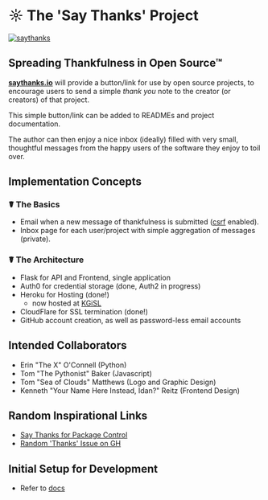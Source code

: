 # ☼ The 'Say Thanks' Project

[![saythanks](https://img.shields.io/badge/say-thanks-modal.svg)](https://saythanks.io/to/lifebalance)

## Spreading Thankfulness in Open Source™

[**saythanks.io**](https://saythanks.io/) will provide a button/link for use by open source projects, to encourage users to send a simple _thank you_ note to the creator (or creators) of that project.

This simple button/link can be added to READMEs and project documentation.

The author can then enjoy a nice inbox (ideally) filled with very small, thoughtful messages from the happy users of the software they enjoy to toil over.

## Implementation Concepts

### ☤ The Basics

- Email when a new message of thankfulness is submitted ([csrf](https://en.wikipedia.org/wiki/Cross-site_request_forgery) enabled).
- Inbox page for each user/project with simple aggregation of messages (private).

### ☤ The Architecture

- Flask for API and Frontend, single application
- Auth0 for credential storage (done, Auth2 in progress)
- Heroku for Hosting (done!)
  - now hosted at [KGiSL](https://www.kgisl.com)
- CloudFlare for SSL termination (done!)
- GitHub account creation, as well as password-less email accounts

## Intended Collaborators

- Erin "The X" O'Connell (Python)
- Tom "The Pythonist" Baker (Javascript)
- Tom "Sea of Clouds" Matthews (Logo and Graphic Design)
- Kenneth "Your Name Here Instead, Idan?" Reitz (Frontend Design)

## Random Inspirational Links

- [Say Thanks for Package Control](https://packagecontrol.io/say_thanks)
- [Random 'Thanks' Issue on GH](https://github.com/foxmask/wallabag_api/issues/1)

## Initial Setup for Development

- Refer to [docs](/docs/README.md)

